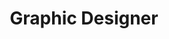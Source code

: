 ---
layout: experience
title: Graphic Designer
description: SwingBeats is a startup created by Santa Clara University students, designing Haptic Feedback Ankle Bracelets (HFABs) to help dancers improve by signaling when to perform certain steps and providing feedback on accuracy and practice time. By integrating technology with dance, SwingBeats offers valuable insights into student progress for both dancers and instructors. I am part of the frontend team and use Figma to design the main SwingBeats website's look and layout. I plan to digitally draw all icons and work with other frontend members to implement my design using CSS, HTML, and JavaScript. Pictured below are the HFABs.
image: /assets/images/swingbeats.jpg
---